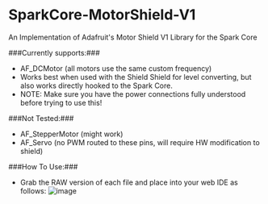 SparkCore-MotorShield-V1
========================

An Implementation of Adafruit's Motor Shield V1 Library for the Spark Core

###Currently supports:###
* AF_DCMotor (all motors use the same custom frequency)
* Works best when used with the Shield Shield for level converting, but also works directly hooked to the Spark Core.
* NOTE: Make sure you have the power connections fully understood before trying to use this!

###Not Tested:###
* AF_StepperMotor (might work)
* AF_Servo (no PWM routed to these pins, will require HW modification to shield)

###How To Use:###
* Grab the RAW version of each file and place into your web IDE as follows:
![image](http://i.imgur.com/C5rBeMq.png)